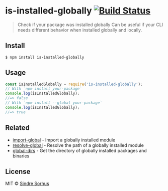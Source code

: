 # is-installed-globally [![Build Status](https://travis-ci.org/sindresorhus/is-installed-globally.svg?branch=master)](https://travis-ci.org/sindresorhus/is-installed-globally)
> Check if your package was installed globally
Can be useful if your CLI needs different behavior when installed globally and locally.
## Install
```
$ npm install is-installed-globally
```
## Usage
```js
const isInstalledGlobally = require('is-installed-globally');
// With `npm install your-package`
console.log(isInstalledGlobally);
//=> false
// With `npm install --global your-package`
console.log(isInstalledGlobally);
//=> true
```
## Related
- [import-global](https://github.com/sindresorhus/import-global) - Import a globally installed module
- [resolve-global](https://github.com/sindresorhus/resolve-global) - Resolve the path of a globally installed module
- [global-dirs](https://github.com/sindresorhus/global-dirs) - Get the directory of globally installed packages and binaries
## License
MIT © [Sindre Sorhus](https://sindresorhus.com)

